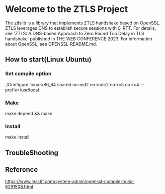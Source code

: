 Welcome to the ZTLS Project
==============================
The ztlslib is a library that implements ZTLS handshake based on OpenSSL. ZTLS leverages DNS to establish secure sessions with 0-RTT. For details, see 'ZTLS: A DNS-based Approach to Zero Round Trip Delay in TLS handshake' published in THE WEB CONFERENCE 2023. For information about OpenSSL, see OPENSSL-README.md.

## How to start(Linux Ubuntu)
### Set compile option
./Configure linux-x86_64 shared  no-md2 no-mdc2 no-rc5 no-rc4  --prefix=/usr/local

### Make
make depend && make

### Install
make install

## TroubleShooting

## Reference
https://www.lesstif.com/system-admin/openssl-compile-build-6291508.html
